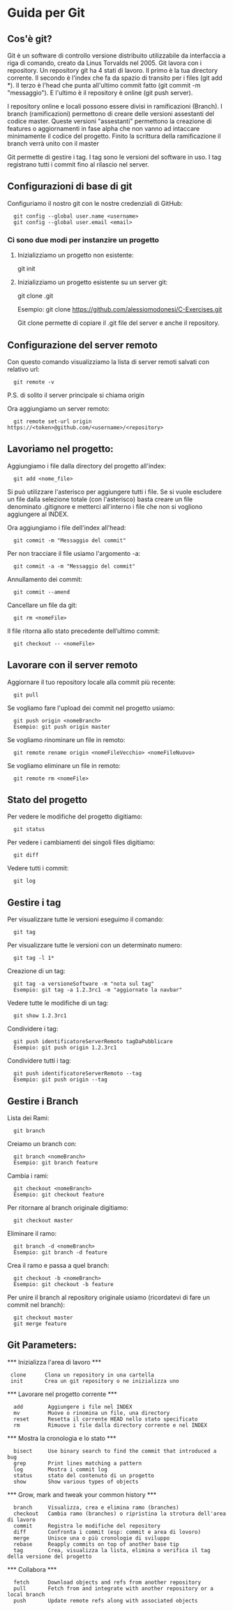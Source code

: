 Guida per Git
==============
Cos'è git?
--------------
Git è un software di controllo versione distribuito utilizzabile da interfaccia a riga di comando, creato da Linus Torvalds nel 2005. Git lavora con i repository.
Un repository git ha 4 stati di lavoro. Il primo è la tua directory corrente.
Il secondo è l'index che fa da spazio di transito per i files (git add \*). 
Il terzo è l'head che punta all'ultimo commit fatto (git commit -m "messaggio"). E l'ultimo è il repository è online (git push server).<br>

I repository online e locali possono essere divisi in ramificazioni (Branch). 
I branch (ramificazioni) permettono di creare delle versioni assestanti del codice master. Queste versioni "assestanti" permettono la creazione di features o aggiornamenti in fase alpha che non vanno ad intaccare minimamente il codice del progetto. Finito la scrittura della ramificazione il branch verrà unito con il master <br>

Git permette di gestire i tag. I tag sono le versioni del software in uso. I tag registrano tutti i commit fino al rilascio nel server.

Configurazioni di base di git
-----------------------------
Configuriamo il nostro git con le nostre credenziali di GitHub:

      git config --global user.name <username>
      git config --global user.email <email>

### Ci sono due modi per instanzire un progetto ###
1) Inizializziamo un progetto non esistente:

      git init

2) Inizializziamo un progetto esistente su un server git:
      
      git clone <serverURL>.git
      
      Esempio: git clone https://github.com/alessiomodonesi/C-Exercises.git
      
      Git clone permette di copiare il .git file del server e anche il repository.

Configurazione del server remoto
--------------------------------
Con questo comando visualizziamo la lista di server remoti salvati con relativo url:
      
      git remote -v
P.S. di solito il server principale si chiama origin <br>

Ora aggiungiamo un server remoto:

      git remote set-url origin https://<token>@github.com/<username>/<repository>

Lavoriamo nel progetto:
-----------------------
Aggiungiamo i file dalla directory del progetto all'index:
      
      git add <nome_file>
Si può utilizzare l'asterisco per aggiungere tutti i file. Se si vuole escludere un file dalla selezione totale (con l'asterisco) basta creare un file denominato .gitignore e metterci all'interno i file che non si vogliono aggiungere al INDEX.<br>

Ora aggiungiamo i file dell'index all'head:

      git commit -m "Messaggio del commit"
Per non tracciare il file usiamo l'argomento -a:

      git commit -a -m "Messaggio del commit"
      
Annullamento dei commit:
      
      git commit --amend

Cancellare un file da git:

      git rm <nomeFile>
      
Il file ritorna allo stato precedente dell’ultimo commit:
     
      git checkout -- <nomeFile>


Lavorare con il server remoto
-----------------------------
Aggiornare il tuo repository locale alla commit più recente:
      
      git pull
 Se vogliamo fare l'upload dei commit nel progetto usiamo:
      
      git push origin <nomeBranch>
      Esempio: git push origin master
Se vogliamo rinominare un file in remoto:
      
      git remote rename origin <nomeFileVecchio> <nomeFileNuovo>
Se vogliamo eliminare un file in remoto:

      git remote rm <nomeFile>
 
Stato del progetto
------------------
Per vedere le modifiche del progetto digitiamo:
      
      git status
Per vedere i cambiamenti dei singoli files digitiamo:

      git diff
Vedere tutti i commit:

      git log
 
Gestire i tag
-------------
Per visualizzare tutte le versioni eseguimo il comando:
      
      git tag
Per visualizzare tutte le versioni con un determinato numero:
      
      git tag -l 1*
Creazione di un tag:

      git tag -a versioneSoftware -m "nota sul tag"
      Esempio: git tag -a 1.2.3rc1 -m "aggiornato la navbar"
Vedere tutte le modifiche di un tag:

      git show 1.2.3rc1
Condividere i tag:

      git push identificatoreServerRemoto tagDaPubblicare
      Esempio: git push origin 1.2.3rc1 
Condividere tutti i tag:

      git push identificatoreServerRemoto --tag
      Esempio: git push origin --tag
            
Gestire i Branch
----------------
Lista dei Rami:

      git branch
Creiamo un branch con:
      
      git branch <nomeBranch>
      Esempio: git branch feature
Cambia i rami:

      git checkout <nomeBranch>
      Esempio: git checkout feature
Per ritornare al branch originale digitiamo:

      git checkout master
Eliminare il ramo:
      
      git branch -d <nomeBranch>
      Esempio: git branch -d feature
Crea il ramo e passa a quel branch:

      git checkout -b <nomeBranch>
      Esempio: git checkout -b feature
Per unire il branch al repository originale usiamo (ricordatevi di fare un commit nel branch):
      
      git checkout master
      git merge feature

Git Parameters:
---------------
*** Inizializza l'area di lavoro ***
      
     clone      Clona un repository in una cartella
     init       Crea un git repository o ne inizializza uno

*** Lavorare nel progetto corrente ***

      add        Aggiungere i file nel INDEX
      mv         Muove o rinomina un file, una directory
      reset      Resetta il corrente HEAD nello stato specificato
      rm         Rimuove i file dalla directory corrente e nel INDEX

*** Mostra la cronologia e lo stato ***

      bisect     Use binary search to find the commit that introduced a bug
      grep       Print lines matching a pattern
      log        Mostra i commit log
      status     stato del contenuto di un progetto
      show       Show various types of objects
   
*** Grow, mark and tweak your common history ***

      branch     Visualizza, crea e elimina ramo (branches)
      checkout   Cambia ramo (branches) o ripristina la strotura dell'area di lavoro 
      commit     Registra le modifiche del repository
      diff       Confronta i commit (esp: commit e area di lovoro)
      merge      Unisce una o più cronologie di sviluppo
      rebase     Reapply commits on top of another base tip
      tag        Crea, visualizza la lista, elimina o verifica il tag della versione del progetto

*** Collabora ***

      fetch      Download objects and refs from another repository
      pull       Fetch from and integrate with another repository or a local branch
      push       Update remote refs along with associated objects
